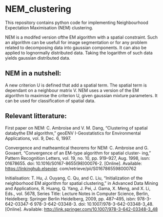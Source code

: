 # NEM_clustering
This repository contains python code for implementing Neighbourhood Expectation Maximisation (NEM) clustering. 

NEM is a modifed version ofthe EM algorithm with a spatial constraint. Such an algorithm can be usefull for image segmentation or for any problem related to decomposing data into gaussian components. It can also be applied to lognormally distributed data. Taking the logarithm of such data yields gaussian distributed data.

## NEM in a nutshell:
A new criterion U is defined that add a spatial term. The spatial term is dependant on a neighbour matrix V.
NEM uses a version of the EM algorithm to maximise the criterion U, given gaussian mixture parameters. It can be used for classification of spatial data.

## Relevant litterature:

First paper on NEM: 
C. Ambroise and V. M. Dang, “Clustering of spatial databythe EM algorithm,” geoENV I-Geostatistics for Environmental Applications, vol. 9, Dec. 6, 1997.

Convergence and matheamtical theorems for NEM: C. Ambroise and G. Govaert, “Convergence of an EM-type algorithm for spatial cluster- ing,” Pattern Recognition Letters, vol. 19, no. 10, pp. 919–927, Aug. 1998, issn: 01678655. doi: 10.1016/S0167-8655(98)00076-2. [Online]. Available: https://linkinghub.elsevier. com/retrieve/pii/S0167865598000762

Initialisation:
T. Hu, J. Ouyang, C. Qu, and C. Liu, “Initialization of the neighborhood EM algorithm for spatial clustering,” in Advanced Data Mining and Applications, R. Huang, Q. Yang, J. Pei, J. Gama, X. Meng, and X. Li, Eds., vol. 5678, Series Title: Lecture Notes in Computer Science, Berlin, Heidelberg: Springer Berlin Heidelberg, 2009, pp. 487–495, isbn: 978-3- 642-03347-6 978-3-642-03348-3. doi: 10.1007/978-3-642-03348-3_48. [Online]. Available: http://link.springer.com/10.1007/978-3-642-03348-3_48 
